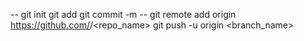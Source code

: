 -- git init
git add <filename>
git commit -m <message>
-- git remote add origin https://github.com/<username>/<repo_name>
git push -u origin <branch_name>
